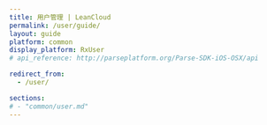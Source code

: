```yaml
---
title: 用户管理 | LeanCloud
permalink: /user/guide/
layout: guide
platform: common
display_platform: RxUser
# api_reference: http://parseplatform.org/Parse-SDK-iOS-OSX/api

redirect_from:
  - /user/

sections:
# - "common/user.md"
---
```

